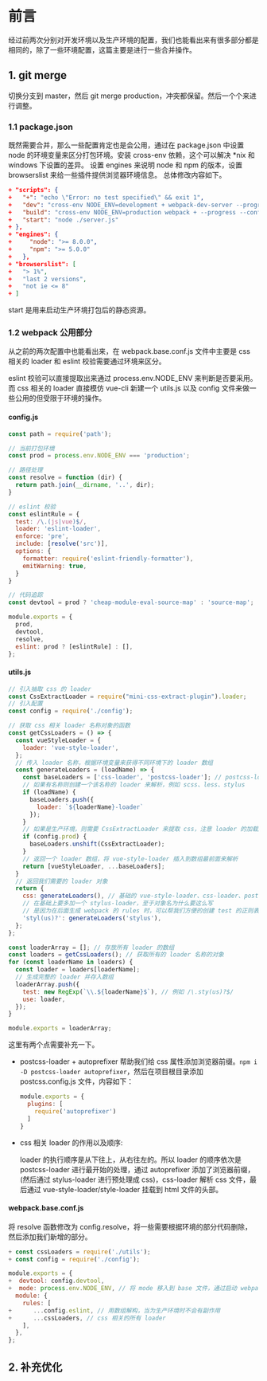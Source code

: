 # 前言

经过前两次分别对开发环境以及生产环境的配置，我们也能看出来有很多部分都是相同的，除了一些环境配置，这篇主要是进行一些合并操作。

## 1. git merge

切换分支到 master，然后 git merge production，冲突都保留。然后一个个来进行调整。

### 1.1 package.json

既然需要合并，那么一些配置肯定也是会公用，通过在 package.json 中设置 node 的环境变量来区分打包环境。安装 cross-env 依赖，这个可以解决 *nix 和 windows 下设置的差异。
设置 engines 来说明 node 和 npm 的版本，设置 browserslist 来给一些插件提供浏览器环境信息。
总体修改内容如下。

```json
+ "scripts": {
+   "+": "echo \"Error: no test specified\" && exit 1",
+   "dev": "cross-env NODE_ENV=development + webpack-dev-server --progress --config build/+ webpack.dev.conf.js",
+   "build": "cross-env NODE_ENV=production webpack + --progress --config build/webpack.prod.conf.js",
+   "start": "node ./server.js"
+ },
+ "engines": {
+     "node": ">= 8.0.0",
+     "npm": ">= 5.0.0"
+   },
+ "browserslist": [
+   "> 1%",
+   "last 2 versions",
+   "not ie <= 8"
+ ]
```

start 是用来启动生产环境打包后的静态资源。

### 1.2 webpack 公用部分

从之前的两次配置中也能看出来，在 webpack.base.conf.js 文件中主要是 css 相关的 loader 和 eslint 校验需要通过环境来区分。

eslint 校验可以直接提取出来通过 process.env.NODE_ENV 来判断是否要采用。而 css 相关的 loader 直接模仿 vue-cli 新建一个 utils.js 以及 config 文件来做一些公用的但受限于环境的操作。

#### config.js

```js
const path = require('path');

// 当前打包环境
const prod = process.env.NODE_ENV === 'production';

// 路径处理
const resolve = function (dir) {
  return path.join(__dirname, '..', dir);
}

// eslint 校验
const eslintRule = {
  test: /\.(js|vue)$/,
  loader: 'eslint-loader',
  enforce: 'pre',
  include: [resolve('src')],
  options: {
    formatter: require('eslint-friendly-formatter'),
    emitWarning: true,
  }
}

// 代码追踪
const devtool = prod ? 'cheap-module-eval-source-map' : 'source-map';

module.exports = {
  prod,
  devtool,
  resolve,
  eslint: prod ? [eslintRule] : [],
};
```

#### utils.js

```js
// 引入抽取 css 的 loader
const CssExtractLoader = require("mini-css-extract-plugin").loader;
// 引入配置
const config = require('./config');

// 获取 css 相关 loader 名称对象的函数
const getCssLoaders = () => {
  const vueStyleLoader = {
    loader: 'vue-style-loader',
  };
  // 传入 loader 名称，根据环境变量来获得不同环境下的 loader 数组
  const generateLoaders = (loadName) => {
    const baseLoaders = ['css-loader', 'postcss-loader']; // postcss-loader 可以帮助我们做很多事情，这里主要会用到 autoprefixer 来帮我们添加浏览器前缀。
    // 如果有名称则创建一个该名称的 loader 来解析，例如 scss、less、stylus
    if (loadName) {
      baseLoaders.push({
        loader: `${loaderName}-loader`
      });
    }
    // 如果是生产环境，则需要 CssExtractLoader 来提取 css，注意 loader 的加载顺序，这里要放置在前面
    if (config.prod) {
      baseLoaders.unshift(CssExtractLoader);
    }
    // 返回一个 loader 数组，将 vue-style-loader 插入到数组最前面来解析
    return [vueStyleLoader, ...baseLoaders];
  }
  // 返回我们需要的 loader 对象
  return {
    css: generateLoaders(), // 基础的 vue-style-loader、css-loader、postcss-loader 就可以了，不用传 loader 名。
    // 在基础上要多加一个 stylus-loader，至于对象名为什么要这么写
    // 是因为在后面生成 webpack 的 rules 时，可以帮我们方便的创建 test 的正则表达式规则。
    'styl(us)?': generateLoaders('stylus'),
  };
};

const loaderArray = []; // 存放所有 loader 的数组
const loaders = getCssLoaders(); // 获取所有的 loader 名称的对象
for (const loaderName in loaders) {
  const loader = loaders[loaderName];
  // 生成完整的 loader 并存入数组
  loaderArray.push({
    test: new RegExp(`\\.${loaderName}$`), // 例如 /\.sty(us)?$/
    use: loader,
  });
}

module.exports = loaderArray;
```

这里有两个点需要补充一下。

+ postcss-loader + autoprefixer 帮助我们给 css 属性添加浏览器前缀。`npm i -D postcss-loader autoprefixer`，然后在项目根目录添加 postcss.config.js 文件，内容如下：

  ```js
  module.exports = {
    plugins: [
      require('autoprefixer')
    ]
  }
  ```

+ css 相关 loader 的作用以及顺序:

  loader 的执行顺序是从下往上，从右往左的。所以 loader 的顺序依次是 postcss-loader 进行最开始的处理，通过 autoprefixer 添加了浏览器前缀，(然后通过 stylus-loader 进行预处理成 css)，css-loader 解析 css 文件，最后通过 vue-style-loader/style-loader 挂载到 html 文件的头部。

#### webpack.base.conf.js

将 resolve 函数修改为 config.resolve，将一些需要根据环境的部分代码删除，然后添加我们新增的部分。

```js
+ const cssLoaders = require('./utils');
+ const config = require('./config');

module.exports = {
+  devtool: config.devtool,
+  mode: process.env.NODE_ENV, // 将 mode 移入到 base 文件，通过启动 webpack 时的环境变量自动设置
  module: {
    rules: [
+      ...config.eslint, // 用数组解构，当为生产环境时不会有副作用
+      ...cssLoaders, // css 相关的所有 loader
    ],
  },
};
```

## 2. 补充优化

